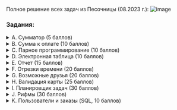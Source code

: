 Полное решение всех задач из Песочницы (08.2023 г.):
![image](https://github.com/Gladarfin/OzonContestSandbox/assets/59795136/17feaef0-b048-4d93-a5cf-ae2a6e559c73)



<h3>Задания:</h3>

<details>
  <summary>A. Сумматор (5 баллов)</summary>

<h2><p>A. Сумматор (5 баллов)</p></h2>

- ограничение по времени на тест: *3 секунды*
- ограничение по памяти на тест: *256 мегабайт*
- ввод: *стандартный ввод*
- вывод: *стандартный вывод*

Эта задача познакомит вас с тестирующей системой Codeforces.
Правильные решения задач должны проходить все заранее заготовленные тесты жюри и укладываться в ограничения по времени/памяти на каждом тесте.
Ниже перечислены технические требования к решениям:

- решение располагается в одном файле исходного кода;
- решение читает входные данные со стандартного ввода (экрана);
- решение пишет выходные данные на стандартный вывод (экран);
- решение не взаимодействует как-либо с другими ресурсами компьтера (сеть, жесткий диск, процессы и прочее);
- решение использует только стандартную библиотеку языка;
- решение располагается в пакете по-умолчанию (или его аналоге для вашего языка), имеют стандартную точку входа для консольных программ;

гарантируется, что во всех тестах выполняются все ограничения, что содержатся в условии задачи — как-либо проверять входные данные на корректность не надо, все тесты строго соответствуют описанному в задаче формату;
выводи ответ в точности в том формате, как написано в условии задачи (не надо выводить «поясняющих» комментариев типа введите число или ответ равен);
решения можно отправлять сколько угодно раз (пожалуйста, только без абьюза системы).
Для вашего удобства тесты, на которых будут тестироваться ваши решения, являются открытыми. В каждой задаче можно скачать архив тестов (смотрите сайдбар справа, раздел «Материалы соревнования»).

## Перейдём к задаче.

Напишите программу, которая выводит сумму двух целых чисел.

Так как это ознакомительная задача, то вы можете посмотреть и отправить авторские примеры решений (смотрите ссылку в сайдбаре в разделе «Материалы соревнования»). Конечно, в других задачах примеры решений не предоставляются.

### Входные данные
В первой строке входных данных содержится целое число **t** (1 ≤ t ≤ 10^4) — количество наборов входных данных в тесте.

Далее следуют описания **t** наборов входных данных, один набор в строке.

В первой (и единственной) строке набора записаны два целых числа **a** и **b** (−1000 ≤ a, b ≤ 1000).

### Выходные данные
Для каждого набора входных данных выведите сумму двух заданных чисел, то есть  **a + b**.
</details>

<details>
<summary>B. Сумма к оплате (10 баллов)</summary>
  
<h2><p>B. Сумма к оплате (10 баллов)</p></h2>

- ограничение по времени на тест: *1 секунда*
- ограничение по памяти на тест: *256 мегабайт*
- ввод: *стандартный ввод*
- вывод:  *стандартный вывод*
***
В магазине акция: «купи три одинаковых товара и заплати только за два». Конечно, каждый купленный товар может участвовать лишь в одной акции. Акцию можно использовать многократно.

Например, если будут куплены 7 товаров одного вида по цене 2 за штуку и 5 товаров другого вида по цене 3 за штуку, то вместо 7 * 2 + 5 * 3 надо будет оплатить 5 * 2 + 4 * 3 = 22.

Считая, что одинаковые цены имеют только одинаковые товары, найдите сумму к оплате.

Неполные решения этой задачи (например, недостаточно эффективные) могут быть оценены частичным баллом.

### Входные данные

В первой строке записано целое число **t** (1 ≤ t ≤ 10**4) — количество наборов входных данных.

Далее записаны наборы входных данных. Каждый начинается строкой, которая содержит **n** (1 ≤ n ≤ 2 * 10^5) — количество купленных товаров. Следующая строка содержит их цены *p1,p2,…,pn* (1 ≤ pi ≤ 10^4). Если цены двух товаров одинаковые, то надо считать, что это один и тот товар.

Гарантируется, что сумма значений **n** по всем тестам не превосходит 2 * 10^5.

### Выходные данные

Выведите **t** целых чисел — суммы к оплате для каждого из наборов входных данных.
</details>


<details>
<summary>C. Парное программирование (10 баллов)</summary>

<h2><p>C. Парное программирование (10 баллов)</p></h2>
  
- ограничение по времени на тест: *1 секунда*
- ограничение по памяти на тест: *512 мегабайт*
- ввод: *стандартный ввод*
- вывод: *стандартный вывод*
***
В компании работает **n** разработчиков, где **n** — четное число. Сумасшедший менеджер решил разбить всех разработчиков на команды по два человека.

Для этого он составил список всех разработчиков и назначил каждому из них номер по списку (от 1 до **n**)
и значение **ai** — уровень мастерства **i**-го в списке разработчика.

Очередную команду он составляет следующим образом:

первый разработчик в команде тот, кто идет первым в списке;
ему в пару подбирается такой, что разница их уровней минимальна (то есть минимально значение *|ai−aj|*, где **|x|** — это модуль числа **x/*);
если таких кандидатов несколько, то выбирается из них тот, кто находится раньше в списке;
эти два разработчика образуют команду и удаляются из списка.
Например, если массив a равен *[2,1,3,1,1,4]*, то формирование команд будет происходить следующим образом:

назначим разработчикам номера *[1,2,3,4,5,6]* в соответствии с их положением в списке, первый среди них имеет номер **1**,
его уровень мастерства *a1=2*, подходящими (с минимальной абсолютной разностью) являются разработчики с номерами *2,3,4,5*,
первый среди них **2**, таким образом первая команда — это разработчики с номерами **1** и **2/*;
оставшиеся разработчики теперь имеют номера *[3,4,5,6]*, первый среди них **3**, его уровень *a3=3*,
разработчик с минимальной абсолютной разностью только один (номер **6**), таким образом команда — разработчики с номерами **3** и **6**;
оставшиеся разработчики имеют номера *[4,5]*, первый среди них **4**, его уровень *a4=1*,
остался только разработчик с номером **5**, таким образом третья команда — разработчики с номерами **4** и **5**.
Ваша задача — помочь сумасшедшему менеджеру промоделировать процесс разбиения на команды. Обратите внимание,
что команды должны быть выведены в порядке, описанном выше в условии.

### Входные данные
Первая строка содержит одно целое число **t** (1 ≤ t ≤ 50) — количество наборов входных данных.

Первая строка каждого набора содержит одно целое число **n** (2 ≤ n ≤ 50; **n** четное) — количество разработчиков.

Вторая строка содержит *n* целых чисел *a1,a2,…,an* (1 ≤ ai ≤ 100), где **ai** — уровень мастерства *i*-го разработчика.

### Выходные данные
Для каждого набора входных данных выведите n2 строк, **i**-я строка должна содержать пару чисел — номер
первого и второго разработчика в **i**-й команде в порядке, описанном в условии.

Выводите пустую строку между выводами для наборов входных данных.
</details>

<details>
<summary>D. Электронная таблица (10 баллов)</summary>


<h2><p>D. Электронная таблица (10 баллов)</p></h2>
  
- ограничение по времени на тест: *1 секунда*
- ограничение по памяти на тест: *256 мегабайт*
- ввод: **стандартный ввод**
- вывод: **стандартный вывод**
***
Вам необходимо написать часть функциональности обработки сортировок в электронных таблицах.

Задана прямоугольная таблица **n × m** (**n** строк по **m** столбцов) из целых чисел.

Если кликнуть по заголовку **i**-го столбца, то строки таблицы пересортируются таким образом, что в этом столбце значения будут идти по неубыванию (то есть возрастанию или равенству). При этом, если у двух строк одинаковое значение в этом столбце, то относительный порядок строк не изменится.

## Рассмотрим пример.

В этом примере сначала клик был совершен по второму столбцу, затем по первому и, наконец, по третьему.

Заметим, что если кликнуть подряд два раза в один столбец, то после второго клика таблица не изменится (в момент второго клика она уже отсортирована по этому столбцу).

Обработайте последовательность кликов и выведите состояние таблицы после всех кликов.

Неполные решения этой задачи (например, недостаточно эффективные) могут быть оценены частичным баллом.

### Входные данные

В первой строке записано целое число **t** (1 ≤ t ≤ 100) — количество наборов входных данных в файле. Далее следуют описания наборов, перед каждым из них записана пустая строка.

В первой строке набора записаны два целых числа **n** и **m** (1 ≤ n, m ≤ 30) — количество строк и столбцов в таблице.

Далее следуют **n** строк по **m** целых чисел в каждой — начальное состояние таблицы. Все элементы таблицы от 1 до 100.

Затем входные данные содержат строку с один целым числом **k** (1 ≤ k ≤ 30) — количество кликов.

Следующая строка содержит **k** целых чисел *c1,c2,…,ck* (1 ≤ ci ≤ m) — номера столбцов, по которым были осуществлены клики. Клики даны в порядке их совершения.

### Выходные данные

Для каждого набора входных данных выведите **n** строк по **m** чисел в каждой — итоговое состояние таблицы. После каждого набора выходных данных выводите дополнительный перевод строки.
</details>

<details>
<summary>E. Отчет (15 баллов)</summary>

<h2><p>E. Отчет (15 баллов)</p></h2>
  
- ограничение по времени на тест: *2 секунды*
- ограничение по памяти на тест: *512 мегабайт*
- ввод: *стандартный ввод*
- вывод: *стандартный вывод*
***
Директор IT-корпорации оценивает эффективность работы сотрудников по различным показателям и критериям. Один из этих критериев сформулирован следующим образом: приступив к некоторому заданию, сотрудник должен завершить его, не переключаясь на другие задания.

Чтобы проверить сотрудников на соответствие этому критерию, директор потребовал от каждого сотрудника отчет о том, какие задания он выполнял в последние **n** дней. Отчет — это последовательность из **n** целых чисел *a1,a2,…,an*, где **ai** — идентификатор задания, которое сотрудник выполнял в **i**-й день.

Вам необходимо написать программу, проверяющую, соответствует ли сотрудник критерию по его отчету. Сотрудник соответствует этому критерию, если не существует такого задания x, которое выполнялось с перерывом (т. е. в некоторый день **i** сотрудник выполнял задание **x**, в дни с **i + 1** по **j − 1** он занимался другими заданиями, а в день **j** сотрудник продолжил выполнение задания **x**, при этом **j > i + 1**). Иными словами, каждое задание, которое выполнял сотрудник, должно занимать один непрерывный отрезок дней.

Неполные решения этой задачи (например, недостаточно эффективные) могут быть оценены частичным баллом.

### Входные данные

В первой строке задано одно целое число **t** (1 ≤ t ≤ 10) — количество наборов входных данных.

Каждый набор входных данных состоит из двух строк. В первой строке задано одно целое число **n** (3 ≤ n ≤ 50000). Во второй строке заданы n целых чисел *a1,a2,…,an* (1 ≤ ai ≤ n) — отчет сотрудника.

### Выходные данные

Для каждого набора входных данных выведите ответ на отдельной строке. Если отчет соответствует критерию, выведите **YES**, иначе выведите **NO**.
</details>

<details>
<summary>F. Отрезки времени (20 баллов)</summary>

<h2><p>F. Отрезки времени (20 баллов)</p></h2>

- ограничение по времени на тест: *2 секунды*
- ограничение по памяти на тест: *512 мегабайт*
- ввод: *стандартный ввод*
- вывод: *стандартный вывод*
***
Вам задан набор отрезков времени. Каждый отрезок задан в формате HH:MM:SS-HH:MM:SS, то есть сначала заданы часы, минуты и секунды левой границы отрезка, а затем часы, минуты и секунды правой границы.

Вам необходимо выполнить валидацию заданного набора отрезков времени. Иными словами, вам нужно проверить следующие условия:

часы, минуты и секунды заданы корректно (то есть часы находятся в промежутке от 0 до 23, а минуты и секунды — в промежутке от 0 до 59);
левая граница отрезка находится не позже его правой границы (но границы могут быть равны);
никакая пара отрезков не пересекается (даже в граничных моментах времени).
Вам необходимо вывести **YES**, если заданный набор отрезков времени проходит валидацию, и **NO** в противном случае.

Вам необходимо ответить на **t** независимых наборов тестовых данных.

Неполные решения этой задачи (например, недостаточно эффективные) могут быть оценены частичным баллом.

### Входные данные

Первая строка входных данных содержит одно целое число **t** (1 ≤ t ≤ 10) — количество наборов тестовых данных. Затем следуют **t** наборов.

Первая строка набора содержит одно целое число **n** (1 ≤ n ≤ 2 * 10 ^ 4) — количество отрезков времени. В следующих **n** строках следуют описания отрезков.

Описание отрезка времени задано в формате HH:MM:SS-HH:MM:SS, где HH, MM и SS — последовательности из двух цифр. Заметьте, что никаких пробелов в описании формата нет. Также ни в одном описании нет пробелов в начале и конце строки.

### Выходные данные

Для каждого набора тестовых данных выведите ответ — **YES**, если заданный набор отрезков времени проходит валидацию, и **NO** в противном случае. Ответы выводите в порядке следования наборов во входных данных.
</details>


<details>
<summary>G. Возможные друзья (20 баллов)</summary>

<h2><p>G. Возможные друзья (20 баллов)</p></h2>
  
- ограничение по времени на тест: *3 секунды*
- ограничение по памяти на тест: *512 мегабайт*
- ввод: *стандартный ввод*
- вывод: *стандартный вывод*
***
Во многих социальных сетях у пользователей есть возможность указать других пользователей как своих друзей. Помимо этого, часто существует система рекомендации друзей, которая показывает пользователям людей, с которыми они знакомы косвенно (через кого-то из своих друзей), и предлагает добавить этих людей в список друзей. Вам предстоит разработать систему рекомендации друзей.

В интересующей нас социальной сети n пользователей, каждому из которых присвоен уникальный **id** от **1** до **n**. У каждого пользователя этой сети не более **5** друзей. Очевидно, ни один пользователь не является другом самому себе, и если пользователь **x** в списке друзей **у** пользователя **y**, то и пользователь **y** входит в список друзей пользователя **x**.

Опишем, как должен формироваться список возможных друзей для каждого пользователя. Для пользователя **x** в список должны входить такие пользователи **y**, что:

**y** не является другом **x** и не совпадает с **x**;
у пользователя **y** и у пользователя **x** есть хотя бы один общий друг;
не существует такого пользователя **y***, который удовлетворяет первым двум ограничениям, и у которого строго больше общих друзей с **x**, чем у **y** с **x**.
Иными словами, в список возможных друзей пользователя **x** входят все такие пользователи, не являющиеся его друзьями, для которых количество общих друзей с **x** максимально. Обратите внимание, что список возможных друзей может быть пустым.

Вы должны написать программу, которая по заданной структуре социальной сети формирует списки возможных друзей для всех пользователей сети.

Неполные решения этой задачи (например, недостаточно эффективные) могут быть оценены частичным баллом.

### Входные данные

В первой строке заданы два целых числа **n** и **m** (2 ≤ n ≤ 50000; 0 ≤ m ≤ min(n(n − 1) / 2, 5n / 2)) — количество пользователей и количество пар друзей, соответственно.

Далее следуют m строк, в каждой из которых заданы два целых числа **xi** и **yi** (1 ≤ xi,yi ≤ n; xi ≠ yi) — очередная пара друзей в социальной сети. Каждая пара друзей задается не более одного раза; у каждого пользователя не более **5** друзей.

### Выходные данные

Для каждого пользователя от **1** до **n** выведите в отдельной строке список его возможных друзей в следующем формате:

если список возможных друзей пуст, выведите одно целое число **0**;
иначе выведите **i**d возможных друзей пользователя в возрастающем порядке.
</details>
<details>
<summary>H. Валидация карты (25 баллов)</summary>

<h2><p>H. Валидация карты (25 баллов)</p></h2>
  
- ограничение по времени на тест: *1 секунда*
- ограничение по памяти на тест: *512 мегабайт*
- ввод: *стандартный ввод*
- вывод: *стандартный вывод*
***
В этой задаче вам необходимо реализовать валидацию корректности карты для стратегической компьютерной игры.

Карта состоит из гексагонов (шестиугольников), каждый из которых принадлежит какому-то региону карты. В файлах игры карта представлена как n строк по m символов в каждой (строки и символы в них нумеруются с единицы). Каждый нечетный символ каждой четной строки и каждый четный символ каждой нечетной строки — точка (символ . с ASCII кодом 46); все остальные символы соответствуют гексагонам и являются заглавными буквами латинского алфавита. Буква указывает на то, какому региону принадлежит гексагон.

Посмотрите на картинку ниже, чтобы понять, как описание карты в файлах игры соответствует карте из шестиугольников.

Соответствие описания карты в файле (слева) и самой карты (справа). Регионы **R**, **G**, **V**, **Y** и **B** окрашены в красный, зеленый, фиолетовый, желтый и синий цвет, соответственно.
Вы должны проверить, что каждый регион карты является одной связной областью. Иными словами, не должно быть двух гексагонов, принадлежащих одному и тому же региону, которые не соединены другими гексагонами этого же региона.

Карта слева является корректной. Карта справа не является корректной, так как гексагоны, обозначенные цифрами 1 и 2, принадлежат одному и тому же региону (обозначенному красным цветом), но не соединены другими гексагонами этого региона.
Неполные решения этой задачи (например, недостаточно эффективные) могут быть оценены частичным баллом.

### Входные данные

В первой строке задано одно целое число **t** (1 ≤ t ≤ 100) — количество наборов входных данных.

Первая строка набора входных данных содержит два целых числа **n** и **m** (2 ≤ n, m ≤ 20) — количество строк и количество символов в каждой строке в описании карты.

Далее следуют **n** строк по **m** символов в каждой — описание карты. Каждый нечетный символ каждой четной строки и каждый четный символ каждой нечетной строки — точка (символ . с ASCII кодом 46); все остальные символы соответствуют гексагонам и являются заглавными буквами латинского алфавита.

### Выходные данные

На каждый набор входных данных выведите ответ в отдельной строке — **YES**, если каждый регион карты представляет связную область, или **NO**, если это не так.
</details>

<details>
<summary>I. Планировщик задач (30 баллов)</summary>

<h2><p>I. Планировщик задач (30 баллов)</p></h2>
  
- ограничение по времени на тест: *3 секунды*
- ограничение по памяти на тест: *256 мегабайт*
- ввод: *стандартный ввод*
- вывод: *стандартный вывод*
***
Представьте, вы собрали собственный сервер из **n** разнородных процессоров и теперь решили создать для него простейший планировщик задач.

Ваш сервер состоит из **n** процессоров. Но так как процессоры разные, то и достигают они одинаковой скорости работы при разном энергопотреблении. А именно, **i**-й процессор в нагрузке тратит **ai** энергии за одну секунду.

Вашему серверу в качестве тестовой нагрузки придет **m** задач. Про каждую задачу вам известны два значения: **tj** и **lj** — момент времени, когда задача **j** придет и время выполнения задачи в секундах.

Для начала вы решили реализовать простейший планировщик, ведущий себя следующим образом: в момент **tj** прихода задачи, вы выбираете свободный процессор с минимальным энергопотреблением и выполняете данную задачу на выбранном процессоре все заданное время. Если к моменту прихода задачи свободных процессоров нет, то вы просто отбрасываете задачу.

Процессор, на котором запущена задача **j** будет занят ровно **lj** секунд, то есть освободится ровно в момент **tj + lj** и в этот же момент уже может быть назначен для выполнения какой-то другой задачи.

Определите суммарное энергопотребление вашего сервера при обработке m заданных задач (будем считать, что процессоры в простое не потребляют энергию).

Неполные решения этой задачи (например, недостаточно эффективные) могут быть оценены частичным баллом.

### Входные данные

В первой строке заданы два целых числа **n** и **m** (1 ≤ n, m ≤ 3 * 10^5) — количество процессоров и задач соответственно.

Во второй строке заданы **n** целых чисел *a1,a2,…,an* (1 ≤ ai ≤ 10^6) — энергопотребление соответствующих процессоров под нагрузкой в секунду. Все энергопотребления различны.

В следующих **m** строках заданы описания задач: по одному в строке. В **j**-й строке заданы два целых числа **tj** и **lj** (1 ≤ tj ≤ 10^9;  1 ≤ lj ≤ 10^6) — момент прихода **j**-й задачи и время ее выполнения.

Все времена прихода **tj** различны, и задачи заданы в порядке времени прихода.

### Выходные данные

Выведите единственное число — суммарное энергопотребление сервера, если потреблением энергии в простое можно пренебречь.
</details>

<details>
<summary>J. Рифмы (30 баллов)</summary>

<h2><p>J. Рифмы (30 баллов)</p></h2>
  
- ограничение по времени на тест: *2 секунды*
- ограничение по памяти на тест: *512 мегабайт*
- ввод: *стандартный ввод*
- вывод: *стандартный вывод*
***
Вы разрабатываете программу автоматической генерации стихотворений. Один из модулей этой программы должен подбирать рифмы к словам из некоторого словаря.

Словарь содержит **n** различных слов. Словами будем называть последовательности из *1—10* строчных букв латинского алфавита.

Зарифмованность двух слов — это длина их наибольшего общего суффикса (суффиксом будем называть какое-то количество букв в конце слова). Например:

task и flask имеют зарифмованность 3 (наибольший общий суффикс — ask);
decide и code имеют зарифмованность 2 (наибольший общий суффикс — de);
id и void имеют зарифмованность 2 (наибольший общий суффикс — id);
code и forces имеют зарифмованность 0.
Ваша программа должна обработать **q** запросов следующего вида: дано слово **ti** (возможно, принадлежащее словарю), необходимо найти слово из словаря, которое не совпадает с **ti** и имеет максимальную зарифмованность с **ti** среди всех слов словаря, не совпадающих с **ti**. Если подходящих слов несколько — выведите любое из них.

Неполные решения этой задачи (например, недостаточно эффективные) могут быть оценены частичным баллом.

### Входные данные

Первая строка содержит одно целое число **n** (2 ≤ n ≤ 50000) — размер словаря.

Далее следуют **n** строк, **i**-я строка содержит одну строку **si** (1 ≤ |si| ≤ 10) — **i**-е слово из словаря. В словаре все слова различны.

Следующая строка содержит одно целое число **q** (1 ≤ q ≤ 50000) — количество запросов.

Далее следуют **q** строк, **i**-я строка содержит одну строку **ti** (1 ≤ |ti| ≤ 10) — **i**-й запрос.

Каждая строка **si** и каждая строка **ti** состоит только из строчных букв латинского алфавита.

### Выходные данные

Для каждого запроса выведите одну строку — слово из словаря, которое не совпадает с заданным в запросе и имеет с ним максимальную зарифмованность (если таких несколько — выведите любое).
</details>

<details>
<summary>K. Пользователи и заказы (SQL, 10 баллов)</summary>

<h2><p>K. Пользователи и заказы (SQL, 10 баллов)</p></h2>
  
- ограничение по времени на тест: *15 секунд*
- ограничение по памяти на тест: *1024 мегабайта*
- ввод: *стандартный ввод*
- вывод" *стандартный вывод*
- ***
Это необычная задача — вам надо написать SQL-запрос.
В качестве решения вы должны отослать один запрос к базе данных, который возвращает требуемые данные.
При проверке вашего решения используется PostgreSQL 15.1.
В качестве входных данных вам предоставляется дамп состояния базы данных. Обратите внимание,
что время работы вашего решения на тесте включает восстановление состояния базы данных из дампа,
но это время значительно меньше ограничения по времени.
Вы можете использовать сервис http://sqlfiddle.com/ как инструмент для запуска запросов.

Напишите запрос к базе данных, который возвращает всех пользователей, сделавших хотя бы один заказ.
Выведите всех таких пользователей, отсортировав их по имени (при равенстве по id).

Схема базы данных содержит две таблицы: users и orders, которые связаны отношением «один ко многим».
Изучите входные данные примера, чтобы подробно ознакомиться со схемой базы данных.
Диаграмма ниже иллюстрирует схему базы данных.

### Входные данные

Входными данными в этой задаче является дамп базы данных.
Вам он может быть полезен для ознакомления с состоянием базы данных для конкретного теста.
В качестве решения вы должны отправить один SQL-запрос.

### Выходные данные

Ваш SQL-запрос должен вывести всех пользователей в порядке неубывания их имён (по возрастанию id при равенстве имён).
Используйте collation по умолчанию.
</details>
